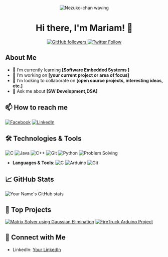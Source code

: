 <p align="center">
  <img src="https://media1.tenor.com/m/UPPqqw_sa0EAAAAC/nezuko-demon-slayer.gif" alt="Nezuko-chan waving" />
</p>

<h1 align="center">Hi there, I'm Mariam! 👋</h1>

<p align="center">
  <a href="https://github.com/Mariamadham8">
    <img src="https://img.shields.io/github/followers/Mariamadham8?style=social" alt="GitHub followers" />
  </a>
  <a href="https://twitter.com/yourhandle">
    <img src="https://img.shields.io/twitter/follow/yourhandle?style=social" alt="Twitter Follow" />
  </a>
</p>


## About Me

- 🌱 I’m currently learning **[Software Embedded Systems ]**
- 🔭 I’m working on **[your current project or area of focus]**
- 👯 I’m looking to collaborate on **[open source projects, interesting ideas, etc.]**
- 💬 Ask me about **[SW Development,DSA]**

## 📫 How to reach me

[![Facebook](https://img.shields.io/badge/Facebook-1877F2?style=flat&logo=facebook&logoColor=white)](https://www.facebook.com/mariam.adham.12?locale=ar_AR)
[![LinkedIn](https://img.shields.io/badge/LinkedIn-0A66C2?style=flat&logo=linkedin&logoColor=white)](https://www.linkedin.com/in/mariam-adham-4a217a252)


## 🛠️ Technologies & Tools

![C](https://img.shields.io/badge/-C-333333?style=flat&logo=c)
![Java](https://img.shields.io/badge/-Java-333333?style=flat&logo=java)
![C++](https://img.shields.io/badge/-C++-333333?style=flat&logo=cplusplus)
![Git](https://img.shields.io/badge/-Git-333333?style=flat&logo=git)
![Python](https://img.shields.io/badge/-Python-333333?style=flat&logo=python)
![Problem Solving](https://img.shields.io/badge/-Problem%20Solving-333333?style=flat&logo=code)

- **Languages & Tools**: 
  ![C](https://img.shields.io/badge/-C-333333?style=flat&logo=c)
  ![Arduino](https://img.shields.io/badge/Arduino-00979D?style=flat&logo=arduino&logoColor=white)
  ![Git](https://img.shields.io/badge/-Git-333333?style=flat&logo=git)

## 📈 GitHub Stats

![Your Name's GitHub stats](https://github-readme-stats.vercel.app/api?username=Mariamadham8&show_icons=true&theme=radical)

## 🚀 Top Projects

[![Matrix Solver using Gaussian Elimination](https://github-readme-stats.vercel.app/api/pin/?username=Mariamadham8&repo=Matrix-Solver-using-Gaussian-Elimination)](https://github.com/Mariamadham8/Matrix-Solver-using-Gaussian-Elimination)
[![FireTruck Arduino Project](https://github-readme-stats.vercel.app/api/pin/?username=Mariamadham8&repo=FireTruck_Arduino_Project)](https://github.com/Mariamadham8/FireTruck_Arduino_Project)


## 🔗 Connect with Me

- LinkedIn: [Your LinkedIn]( www.linkedin.com/in/mariam-adham-4a217a252)



